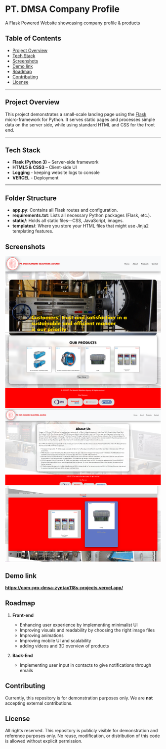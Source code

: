 # PT. DMSA Company Profile

A Flask Powered Website showcasing company profile & products

## Table of Contents
- [Project Overview](#project-overview)
- [Tech Stack](#tech-stack)
- [Screenshots](#screenshots)
- [Demo link](#demo-link)
- [Roadmap](#roadmap)
- [Contributing](#contributing)
- [License](#license)

---

## Project Overview

This project demonstrates a small-scale landing page using the [Flask](https://flask.palletsprojects.com/) micro-framework for Python. It serves static pages and processes simple data on the server side, while using standard HTML and CSS for the front end. 

---

## Tech Stack

- **Flask (Python 3)** – Server-side framework
- **HTML5 & CSS3** – Client-side UI
- **Logging** - keeping website logs to console
- **VERCEL** - Deployment

---

## Folder Structure
- **app.py**: Contains all Flask routes and configuration.  
- **requirements.txt**: Lists all necessary Python packages (Flask, etc.).  
- **static/**: Holds all static files—CSS, JavaScript, images.  
- **templates/**: Where you store your HTML files that might use Jinja2 templating features.

## Screenshots
![Screenshot Description](static/images/screenshots/1.png)
![Screenshot Description](static/images/screenshots/2.png)
![Screenshot Description](static/images/screenshots/3.png)
![Screenshot Description](static/images/screenshots/4.png)

## Demo link
**https://com-pro-dmsa-zyntax118s-projects.vercel.app/**

## Roadmap
1. **Front-end**
    - Enhancing user experience by implementing minimalist UI 
    - Improving visuals and readability by choosing the right image files
    - Improving animations
    - Improving mobile UI and scalability
    - adding videos and 3D overview of products

2. **Back-End**
    - Implementing user input in contacts to give notifications through emails

## Contributing
Currently, this repository is for demonstration purposes only. We are **not** accepting external contributions.

## License

All rights reserved. This repository is publicly visible for demonstration 
and reference purposes only. No reuse, modification, or distribution of 
this code is allowed without explicit permission.